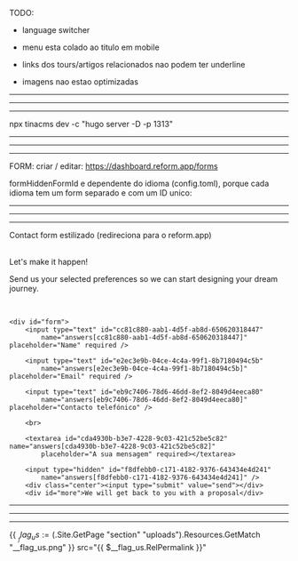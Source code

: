 TODO:
- language switcher

- menu esta colado ao titulo em mobile
- links dos tours/artigos relacionados nao podem ter underline
- imagens nao estao optimizadas

------------------------------------------------------------
------------------------------------------------------------
------------------------------------------------------------

npx tinacms dev -c "hugo server -D -p 1313"

------------------------------------------------------------
------------------------------------------------------------
------------------------------------------------------------

FORM:
criar / editar:
https://dashboard.reform.app/forms

formHiddenFormId e dependente do idioma (config.toml), porque cada idioma tem um form separado e com um ID unico:

  <!-- Contact form -->
  <div id="my-reform"></div>
  <script>window.Reform = window.Reform || function () { (Reform.q = Reform.q || []).push(arguments) };</script>
  <script id="reform-script" async src="https://embed.reform.app/v1/embed.js"></script>
  <script>
    Reform('init', {
      url: 'https://forms.reform.app/TgS8EL/form-{{ $.Site.Language }}/k6elm2?{{ .Site.Params.formHiddenFormId }}={{ .Permalink | absURL }}',
      target: '#my-reform',
      background: 'default',
    })
  </script>

------------------------------------------------------------
------------------------------------------------------------
------------------------------------------------------------

Contact form estilizado (redireciona para o reform.app)

<form method="POST" action="https://forms.reform.app/headless/TgS8EL/form-pt/k6elm2/submissions">
    <br>
    <div class="article_title">Let's make it happen!</div>
    <div class="article_paragraph">
        <p>Send us your selected preferences so we can start designing your dream journey.</p>
        <br>
    </div>

    <div id="form">
        <input type="text" id="cc81c880-aab1-4d5f-ab8d-650620318447"
            name="answers[cc81c880-aab1-4d5f-ab8d-650620318447]" placeholder="Name" required />

        <input type="text" id="e2ec3e9b-04ce-4c4a-99f1-8b7180494c5b"
            name="answers[e2ec3e9b-04ce-4c4a-99f1-8b7180494c5b]" placeholder="Email" required />

        <input type="text" id="eb9c7406-78d6-46dd-8ef2-8049d4eeca80"
            name="answers[eb9c7406-78d6-46dd-8ef2-8049d4eeca80]" placeholder="Contacto telefónico" />

        <br>

        <textarea id="cda4930b-b3e7-4228-9c03-421c52be5c82" name="answers[cda4930b-b3e7-4228-9c03-421c52be5c82]"
            placeholder="A sua mensagem" required></textarea>

        <input type="hidden" id="f8dfebb0-c171-4182-9376-643434e4d241"
            name="answers[f8dfebb0-c171-4182-9376-643434e4d241]" />
        <div class="center"><input type="submit" value="send"></div>
        <div id="more">We will get back to you with a proposal</div>
</form>


------------------------------------------------------------
------------------------------------------------------------
------------------------------------------------------------





{{ $__flag_us := ($.Site.GetPage "section" "uploads").Resources.GetMatch "__flag_us.png" }}
src="{{ $__flag_us.RelPermalink }}"